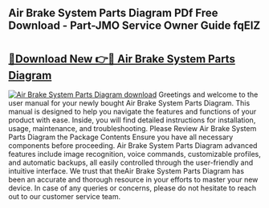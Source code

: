 ## Air Brake System Parts Diagram PDf Free Download - Part-JMO Service Owner Guide fqEIZ

# <h2><a href="http://dfhdlw.blite.top/?on=Air+Brake+System+Parts+Diagram">🔗Download New 👉🔴 Air Brake System Parts Diagram</a></h2>

[![Air Brake System Parts Diagram download](https://i.imgur.com/lujVjoI.png)](http://dfhdlw.blite.top/?on=Air+Brake+System+Parts+Diagram)
Greetings and welcome to the user manual for your newly bought Air Brake System Parts Diagram. This manual is designed to help you navigate the features and functions of your product with ease. Inside, you will find detailed instructions for installation, usage, maintenance, and troubleshooting. Please Review Air Brake System Parts Diagram the Package Contents Ensure you have all necessary components before proceeding. Air Brake System Parts Diagram advanced features include image recognition, voice commands, customizable profiles, and automatic backups, all easily controlled through the user-friendly and intuitive interface. We trust that theAir Brake System Parts Diagram has been an accurate and thorough resource in your efforts to master your new device. In case of any queries or concerns, please do not hesitate to reach out to our customer service team.
